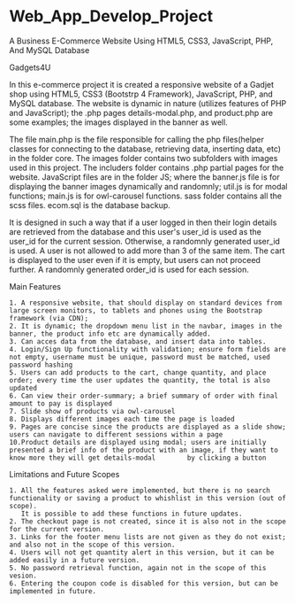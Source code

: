 # Web_App_Develop_Project
A Business E-Commerce Website Using HTML5, CSS3, JavaScript, PHP, And MySQL Database

Gadgets4U
  
  In this e-commerce project it is created a responsive website of a Gadjet shop using HTML5, CSS3 (Bootstrp 4 Framework), JavaScript, PHP, and MySQL database.
  The website is dynamic in nature (utilizes features of PHP and JavaScript); the .php pages details-modal.php, and product.php are some examples; the images displayed 
  in the banner as well.
  
  The file main.php is the file responsible for calling the php files(helper classes for connecting to the database, retrieving data, inserting data, etc) in the folder core. 
  The images folder contains two subfolders with images used in this project.
  The includers folder contains .php partial pages for the website.
  JavaScript files are in the folder JS; where the banner.js file is for displaying the banner images dynamically and randomnly;
  util.js is for modal functions; main.js is for owl-carousel functions.
  sass folder contains all the scss files.
  ecom.sql is the database backup.
  
  It is designed in such a way that if a user logged in then their login details are retrieved from the database and this user's user_id is used as the user_id for the current 
  session. Otherwise, a randomnly generated user_id is used. A user is not allowed to add more than 3 of the same item. The cart is displayed to the user even if it is empty,     but users can not proceed further. A randomnly generated order_id is used for each session.

  Main Features

    1. A responsive website, that should display on standard devices from large screen monitors, to tablets and phones using the Bootstrap framework (via CDN);
    2. It is dynamic; the dropdown menu list in the navbar, images in the banner, the product info etc are dynamically added.
    3. Can acces data from the database, and insert data into tables.
    4. Login/Sign Up functionality with validation; ensure form fields are not empty, username must be unique, password must be matched, used password hashing
    5. Users can add products to the cart, change quantity, and place order; every time the user updates the quantity, the total is also updated
    6. Can view their order-summary; a brief summary of order with final amount to pay is displayed
    7. Slide show of products via owl-carousel 
    8. Displays different images each time the page is loaded
    9. Pages are concise since the products are displayed as a slide show; users can navigate to different sessions within a page 
    10.Product details are displayed using modal; users are initially presented a brief info of the product with an image, if they want to know more they will get details-modal        by clicking a button
    
    
  Limitations and Future Scopes

    1. All the features asked were implemented, but there is no search functionality or saving a product to whishlist in this version (out of scope).
       It is possible to add these functions in future updates.
    2. The checkout page is not created, since it is also not in the scope for the current version.
    3. Links for the footer menu lists are not given as they do not exist; and also not in the scope of this version.
    4. Users will not get quantity alert in this version, but it can be added easily in a future version.
    5. No password retrieval function, again not in the scope of this vesion.
    6. Entering the coupon code is disabled for this version, but can be implemented in future.
    
    

